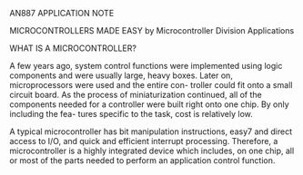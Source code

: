 AN887 APPLICATION NOTE

MICROCONTROLLERS MADE EASY by Microcontroller Division Applications

WHAT IS A MICROCONTROLLER?

A few years ago, system control functions were implemented using logic components and were usually large, heavy boxes. Later on, microprocessors were used and the entire con- troller could fit onto a small circuit board. As the process of miniaturization continued, all of the components needed for a controller were built right onto one chip. By only including the fea- tures specific to the task, cost is relatively low.

A typical microcontroller has bit manipulation instructions, easy7 and direct access to I/O, and quick and efficient interrupt processing. Therefore, a microcontroller is a highly integrated device which includes, on one chip, all or most of the parts needed to perform an application control function.